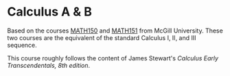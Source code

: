 # Calculus A & B

Based on the courses [MATH150](https://www.mcgill.ca/study/2022-2023/courses/math-150) and [MATH151](https://www.mcgill.ca/study/2022-2023/courses/math-151) from McGill University. These two courses are the equivalent of the standard Calculus I, II, and III sequence.

This course roughly follows the content of James Stewart's *Calculus Early Transcendentals, 8th edition*.